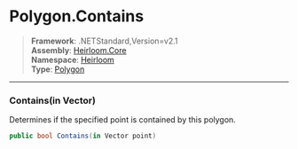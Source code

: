 # Polygon.Contains

> **Framework**: .NETStandard,Version=v2.1  
> **Assembly**: [Heirloom.Core][0]  
> **Namespace**: [Heirloom][0]  
> **Type**: [Polygon][1]

--------------------------------------------------------------------------------

### Contains(in Vector)

Determines if the specified point is contained by this polygon.

```cs
public bool Contains(in Vector point)
```

[0]: ../Heirloom.Core.md
[1]: Heirloom.Polygon.md
